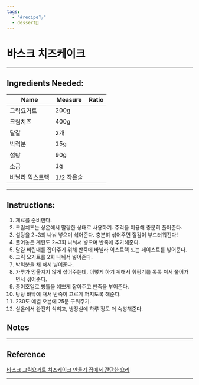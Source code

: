 ```yaml
---
tags:
  - "#recipe🏷️"
  - dessert🍰
---
```

# 바스크 치즈케이크


---

## Ingredients Needed:

| Name | Measure | Ratio |
| ---- | ---- | ---- |
| 그릭요거트 | 200g |  |
| 크림치즈 | 400g |  |
| 달걀 | 2개 |   |
| 박력분 | 15g |   |
| 설탕 | 90g |   |
| 소금 | 1g |   | 
| 바닐라 익스트랙  | 1/2 작은술 |  |


---

## Instructions:

1. 재료를 준비한다. 
2. 크림치즈는 상온에서 말랑한 상태로 사용하기. 주걱을 이용해 충분히 풀어준다.
3. 설탕을 2~3회 나눠 넣으며 섞어준다. 충분히 섞어주면 질감이 부드러워진다!
4. 풀어놓은 계란도 2~3회 나눠서 넣으며 반죽에 추가해준다.
5. 달걀 비린내를 잡아주기 위해 반죽에 바닐라 익스트랙 또는 페이스트를 넣어준다.
6. 그릭 요거트를 2회 나눠서 넣어준다.
7. 박력분을 채 쳐서 넣어준다.
8. 가루가 멍울지지 않게 섞어주는데, 이렇게 하기 위해서 휘핑기를 톡톡 쳐서 풀어가면서 섞어준다.
9. 종이호일로 빵틀을 예쁘게 잡아주고 반죽을 부어준다.
10. 탕탕 바닥에 쳐서 반죽이 고르게 퍼지도록 해준다.
11. 230도 예열 오븐에 25분 구워주기.
12. 실온에서 완전히 식히고, 냉장실에 하루 정도 더 숙성해준다.



## Notes


---


## Reference

[바스크 그릭요거트 치즈케이크 만들기 집에서 간단한 요리](https://blog.naver.com/lafleur7/222501702260)

---
